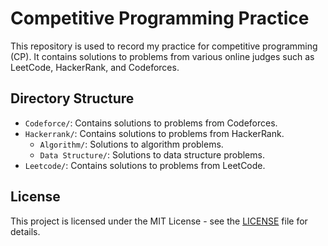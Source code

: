 # Competitive Programming Practice

This repository is used to record my practice for competitive programming (CP). It contains solutions to problems from various online judges such as LeetCode, HackerRank, and Codeforces.

## Directory Structure

- `Codeforce/`: Contains solutions to problems from Codeforces.
- `Hackerrank/`: Contains solutions to problems from HackerRank.
  - `Algorithm/`: Solutions to algorithm problems.
  - `Data Structure/`: Solutions to data structure problems.
- `Leetcode/`: Contains solutions to problems from LeetCode.

## License

This project is licensed under the MIT License - see the [LICENSE](LICENSE) file for details.